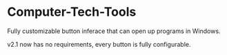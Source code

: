 # Computer-Tech-Tools
Fully customizable button inferace that can open up programs in Windows.


v2.1 now has no requirements, every button is fully configurable.
